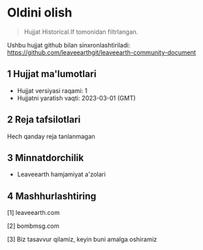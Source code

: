 # Oldini olish

>Hujjat Historical.If tomonidan filtrlangan.

Ushbu hujjat github bilan sinxronlashtiriladi: https://github.com/leaveearthgit/leaveearth-community-document

## 1 Hujjat ma'lumotlari

- Hujjat versiyasi raqami: 1
- Hujjatni yaratish vaqti: 2023-03-01 (GMT)

## 2 Reja tafsilotlari

Hech qanday reja tanlanmagan

## 3 Minnatdorchilik
* Leaveearth hamjamiyat a'zolari

## 4 Mashhurlashtiring
[1] leaveearth.com

[2] bombmsg.com

[3] Biz tasavvur qilamiz, keyin buni amalga oshiramiz